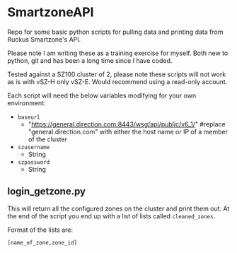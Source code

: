 # SmartzoneAPI

Repo for some basic python scripts for pulling data and printing data from Ruckus Smartzone's API.

Please note I am writing these as a training exercise for myself. Both new to python, git and has been a long time since I have coded.

Tested against a SZ100 cluster of 2, please note these scripts will not work as is with vSZ-H only vSZ-E. Would recommend using a read-only account.

Each script will need the below variables modifying for your own environment:

* `baseurl`
    * "https://general.direction.com:8443/wsg/api/public/v6_1/" #replace "general.direction.com" with either the host name or IP of a member of the cluster
* `szusername`
    * String
* `szpassword`
    * String

## login_getzone.py

This will return all the configured zones on the cluster and print them out. At the end of the script you end up with a list of lists called `cleaned_zones`.

Format of the lists are:

`[name_of_zone,zone_id]`
